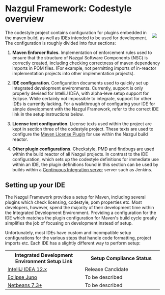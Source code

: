 # Nazgul Framework: Codestyle overview

<img src="images/codestyleStructure.png" style="float:right; margin:10px;" />
The codestyle project contains configuration for plugins embedded in the maven build, as well as IDEs intended
to be used for development. The configuration is roughly divided into four sections:

1. **Maven Enforcer Rules**. Implementation of enforcement rules used to ensure that the structure of
    Nazgul Software Components (NSC) is correctly created, including checking correctness of maven dependency
    imports in POM files. (For example, not permitting imports of in-reactor implementation projects into other
    implementation projects).

2. **IDE configuration**. Configuration documents used to quickly set up integrated development environments.
    Currently, support is only properly devised for IntelliJ IDEA, with alpha-leve setup support for Eclipse.
    While certainly not impossible to integrate, support for other IDEs is currently lacking. For a walkthrough
    of configuring your IDE for simple development with the Nazgul Framework, refer to the
    correct IDE link in the setup instructions below.

3. **License text configuration**. License texts used within the project are kept in section three of the
    codestyle project. These texts are used to configure the
    [Maven License Plugin](http://mojo.codehaus.org/license-maven-plugin/) for use within the Nazgul build reactor.

4. **Other plugin configurations**. Checkstyle, PMD and findbugs are used within the build reactor of all Nazgul
    projects. In contrast to the IDE configuration, which sets up the codestyle definitions for immediate use within
    an IDE, the plugin definitions found in this section can be used by builds within a [Continuous Integration
    server](http://en.wikipedia.org/wiki/Continuous_integration) server such as Jenkins.

## Setting up your IDE

The Nazgul Framework provides a setup for Maven, including several plugins which check licensing, codestyle,
pom properties etc. Most developers, however, spend the majority of their development time within the Integrated
Development Environment. Providing a configuration for the IDE which matches the plugin configuration
for Maven's build cycle greatly simplifies the job of focusing on development instead of setup.

Unfortunately, most IDEs have custom and incompatible setup configurations for the various steps that handle
code formatting, project imports etc. Each IDE has a slightly different way to perform setup:

<table>
    <tr>
        <th width="50%">Integrated Development Environment Setup Link</th>
        <th width="50%">Setup Compliance Status</th>
    </tr>
    <tr>
        <td><a href="setup/idea.html">IntelliJ IDEA 12.x</a></td>
        <td>Release Candidate</td>
    </tr>
    <tr>
        <td><a href="setup/eclipse.html">Eclipse Juno</a></td>
        <td>To be described</td>
    </tr>
    <tr>
        <td><a href="setup/netbeans.html">Netbeans 7.3+</a></td>
        <td>To be described</td>
    </tr>
</table>
